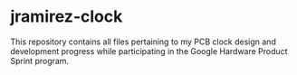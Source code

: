 # jramirez-clock
 This repository contains all files pertaining to my PCB clock design and development progress while participating in the Google Hardware Product Sprint program.
 
